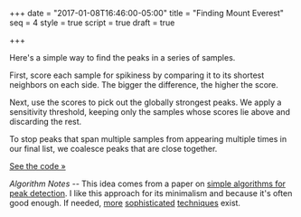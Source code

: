+++
date = "2017-01-08T16:46:00-05:00"
title = "Finding Mount Everest"
seq = 4
style = true
script = true
draft = true

+++

<!-- Peak Detection For Minimalists -->
<!-- Recently I was working on a visualization of [food seasonality](http://rhythm-of-food.net) and needed to detect the times at which	 search interest spiked. -->
<!--  that I used on a [recent visualization project](http://rhythm-of-food.net) where it was put to work to find sudden spikes in various food searches on Google Search -->

<!-- Here's the simple approach I used to find the peaks in a time series. -->
Here's a simple way to find the peaks in a series of samples.

First, score each sample for spikiness by comparing it to its shortest neighbors on each side. The bigger the difference, the higher the score.

<!-- <svg class='some-time-series'></svg> -->
<!-- _data => scores => thresholds_ -->

<!-- Scores should be normalized to a common baseline. A good choice is `(score - mean(scores)) / stdev(scores)`, which normalizes scale but preserves outliers. -->


<!-- _illustration of scores for various standard shapes, comparing left & right_ -->
<!-- _show the scores for each sample in the original chart_ -->

Next, use the scores to pick out the globally strongest peaks. We apply a sensitivity threshold, keeping only the samples whose scores lie above and discarding the rest.

<!-- <svg></svg> -->
<!-- _show the above chart, now with a sensitivity waterline_ -->

<!-- <svg></svg> -->

To stop peaks that span multiple samples from appearing multiple times in our final list, we coalesce peaks that are close together.

<!-- There's a small problem -- peaks spanning multiple samples appear multiple times. To fix this, we coalesce peaks that are close together. -->


<!-- _final, coalesced peaks_ -->

[See the code »](#)

_Algorithm Notes --_ This idea comes from a paper on [simple algorithms for peak detection](https://www.researchgate.net/publication/228853276_Simple_Algorithms_for_Peak_Detection_in_Time-Series). I like this approach for its minimalism and because it's often good enough. If needed, [more](-) [sophisticated](-) [techniques](-) exist.


<!-- strikes a good balance between simplicity and power. -->



<!--
. The peakiness of a sample should be a measure of how flat or spiky it is, and we calculate it by comparing the sample to its neighbors on the left and right. -->

<!--

The first step is to score each sample based on its local spikiness by comparing it to its nearby neighbors on the left and the right.

-->
<!-- atticus lish? -->

<!-- A high _threshold_ keeps only the strongest peaks, while lowering the threshold starts to let in smaller peaks with lower scores. -->

<!--
So far the scores are in the same units as our original data, so the next step is to rescale them.  -->
<!-- Normalizing them  will allow us to consistently treat different time series. A good choice is `(score - mean(scores)) / stdev(scores)`, which normalizes scale but preserves outliers. -->

<!-- the same cutoff for different time series. -->
